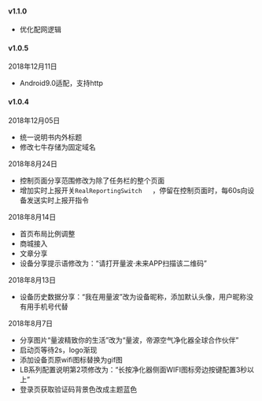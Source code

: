 

#### v1.1.0
- 优化配网逻辑

#### v1.0.5
2018年12月11日
- Android9.0适配，支持http

#### v1.0.4
2018年12月05日
- 统一说明书内外标题
- 修改七牛存储为固定域名

2018年8月24日

- 控制页面分享范围修改为除了任务栏的整个页面
- 增加实时上报开关`RealReportingSwitch   `，停留在控制页面时，每60s向设备发送实时上报开指令

2018年8月14日

- 首页布局比例调整
- 商城接入
- 文章分享
- 设备分享提示语修改为：“请打开量波·未来APP扫描该二维码”

2018年8月13日

- 设备历史数据分享：“我在用量波”改为设备昵称，添加默认头像，用户昵称没有用手机号代替

2018年8月7日

- 分享图片“量波精致你的生活”改为“量波，帝源空气净化器全球合作伙伴”
- 启动页等待2s，logo渐现
- 添加设备页原wifi图标替换为gif图
- LB系列配置说明第2项修改为：“长按净化器侧面WIFI图标旁边按键配置3秒以上”
- 登录页获取验证码背景色改成主题蓝色


